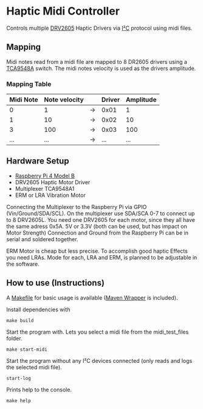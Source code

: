 # Haptic Midi Controller

Controls multiple [DRV2605](http://www.ti.com/lit/ds/symlink/drv2605.pdf) Haptic Drivers via [I²C](https://en.wikipedia.org/wiki/I%C2%B2C) protocol using midi files.

## Mapping
Midi notes read from a midi file are mapped to 8 DR2605 drivers using a [TCA9548A](http://www.ti.com/lit/ds/symlink/tca9548a.pdf) switch.
The midi notes velocity is used as the drivers amplitude.

### Mapping Table
| Midi Note | Note velocity |    |  Driver | Amplitude |
|-----------|---------------|----|---------|-----------|
|     0     |       1       | -> |  0x01   |     1     |
|     1     |       10      | -> |  0x02   |     10    |
|     3     |      100      | -> |  0x03   |    100    |
|     ...   |      ...      | -> |  ...    |    ...    |


## Hardware Setup
   * [Raspberry Pi 4 Model B](https://www.raspberrypi.org/)
   * DRV2605 Haptic Motor Driver
   * Multiplexer TCA9548A1
   * ERM or LRA Vibration Motor
   
   Connecting the Multiplexer to the Raspberry Pi via GPIO (Vin/Ground/SDA/SCL). On the multiplexer use SDA/SCA 0-7 to connect up to 8 DRV2605L. You need one DRV2605 for each motor, since they all have the same adress 0x5A. 5V or 3.3V (both can be used, but has impact on Motor Strength) Connection and Ground from the Raspberry Pi can be in serial and soldered together. 
   
   ERM Motor is cheap but less precise. To accomplish good haptic Effects you need LRAs. Mode for each, LRA and ERM, is planned to be adjustable in the software.
## How to use (Instructions)

A [Makefile](https://opensource.com/article/18/8/what-how-makefile) for basic usage is available ([Maven Wrapper](https://github.com/takari/maven-wrapper) is included). 

Install dependencies with

`make build`

Start the program with. Lets you select a midi file from the midi_test_files folder.

`make start-midi`

Start the program without any I²C devices connected (only reads and logs the selected midi file).

`start-log`

Prints help to the console.

`make help`